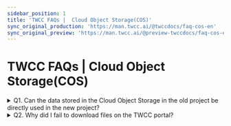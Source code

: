 ```yaml
---
sidebar_position: 1
title: 'TWCC FAQs |  Cloud Object Storage(COS)'
sync_original_production: 'https://man.twcc.ai/@twccdocs/faq-cos-en' 
sync_original_preview: 'https://man.twcc.ai/@preview-twccdocs/faq-cos-en'
---
```


# TWCC FAQs |  Cloud Object Storage(COS)

<details>

<summary> Q1. Can the data stored in the Cloud Object Storage in the old project be directly used in the new project?</summary>

Terribly sorry! Currently TWCC does not provide a service for directly transferring data stored in Cloud Object Storage to another project. You can use third-party software to download the old project data to the local machine, and then upload the data from the local machine to the Cloud Object Storage of the new project. Please refer to [<ins>this file</ins>](https://man.twcc.ai/@twccdocs/howto-project-data-transfer-en) for detailed operation methods.

</details>

<details>

<summary> Q2. Why did I fail to download files on the TWCC portal?</summary>

The TWCC portal has set a traffic limit for downloads and uploads, and a single file cannot exceed 1 GB.
Please confirm your file size. If you need to download a large file, we recommend that you download it through a third-party software (e.g., S3 Browser).

</details>